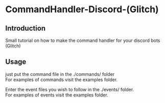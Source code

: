 # CommandHandler-Discord-(Glitch)

## Introduction
Small tutorial on how to make the command handler for your discord bots (Glitch)

## Usage
just put the command file in the ./commands/ folder  
For examples of commands visit the examples folder.

Enter the event files you wish to follow in the ./events/ folder.  
For examples of events visit the examples folder.
